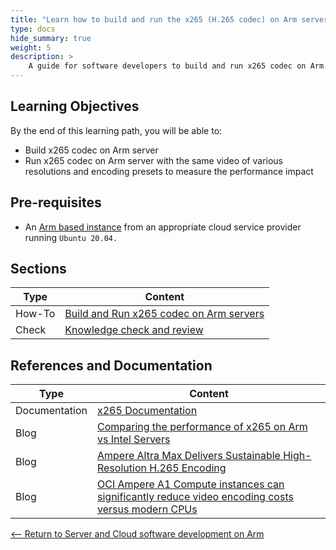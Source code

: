 ```yaml
---
title: "Learn how to build and run the x265 (H.265 codec) on Arm servers" 
type: docs
hide_summary: true
weight: 5
description: >
    A guide for software developers to build and run x265 codec on Arm servers and measure performance
---
```


## Learning Objectives 

By the end of this learning path, you will be able to:

* Build x265 codec on Arm server
* Run x265 codec on Arm server with the same video of various resolutions and encoding presets to measure the performance impact

## Pre-requisites

* An [Arm based instance](/cloud/providers) from an appropriate cloud service provider running `Ubuntu 20.04.`

## Sections

|          Type | Content               |
| ---           | ---                   |
| How-To        | [Build and Run x265 codec on Arm servers](/cloud/codec/x265) |
| Check         | [Knowledge check and review](/cloud/codec/knowledgecheck)  |


## References and Documentation

| Type          | Content             |
| ---           | ---                 |
| Documentation     | [x265 Documentation](https://x265.readthedocs.io/en/master/)  |
| Blog              | [Comparing the performance of x265 on Arm vs Intel Servers](https://community.arm.com/arm-community-blogs/b/infrastructure-solutions-blog/posts/reduce-h-265-high-res-encoding-costs-by-over-80-with-aws-graviton2-1207706725) |
| Blog              | [Ampere Altra Max Delivers Sustainable High-Resolution H.265 Encoding](https://community.arm.com/arm-community-blogs/b/infrastructure-solutions-blog/posts/ampere-altra-max-delivers-sustainable-high-resolution-h-265-video-encoding-without-compromise) |
| Blog              | [OCI Ampere A1 Compute instances can significantly reduce video encoding costs versus modern CPUs](https://community.arm.com/arm-community-blogs/b/operating-systems-blog/posts/oracle-cloud-infrastructure-arm-based-a1) |

[<-- Return to Server and Cloud software development on Arm](/cloud)

